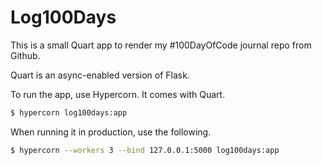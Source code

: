 Log100Days
==========

This is a small Quart app to render my #100DayOfCode journal repo from Github.

Quart is an async-enabled version of Flask.

To run the app, use Hypercorn. It comes with Quart.
```bash
$ hypercorn log100days:app
```

When running it in production, use the following.
```bash
$ hypercorn --workers 3 --bind 127.0.0.1:5000 log100days:app
```

